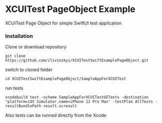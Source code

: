 # XCUITest PageObject Example 
XCUITest Page Object for simple SwiftUI test application

### Installation
Clone or download repository 

    git clone https://github.com/ilivinskyi/XCUITestSwiftExamplePageObject.git
	
switch to cloned folder 

	cd XCUITestSwiftExamplePageObject/SampleAppForXCUITest

run tests

	xcodebuild test -scheme SampleAppForXCUITestUITests -destination "platform=iOS Simulator,name=iPhone 12 Pro Max" -testPlan AllTests -resultBundlePath result.xcresult

Also tests can be runned directly from the Xcode
